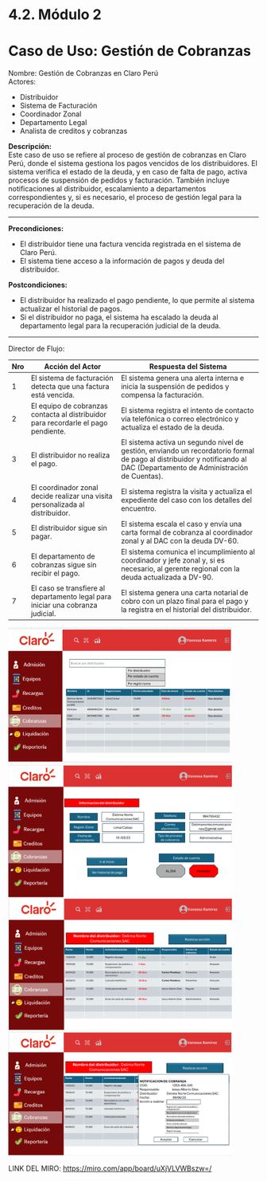 # 4.2. Módulo 2

# Caso de Uso: Gestión de Cobranzas 

Nombre: Gestión de Cobranzas en Claro Perú  
Actores:  
- Distribuidor  
- Sistema de Facturación  
- Coordinador Zonal  
- Departamento Legal  
- Analista de creditos y cobranzas

**Descripción:**  
Este caso de uso se refiere al proceso de gestión de cobranzas en Claro Perú, donde el sistema gestiona los pagos vencidos de los distribuidores. El sistema verifica el estado de la deuda, y en caso de falta de pago, activa procesos de suspensión de pedidos y facturación. También incluye notificaciones al distribuidor, escalamiento a departamentos correspondientes y, si es necesario, el proceso de gestión legal para la recuperación de la deuda.

---

**Precondiciones:**  
- El distribuidor tiene una factura vencida registrada en el sistema de Claro Perú.  
- El sistema tiene acceso a la información de pagos y deuda del distribuidor.

**Postcondiciones:**  
- El distribuidor ha realizado el pago pendiente, lo que permite al sistema actualizar el historial de pagos.  
- Si el distribuidor no paga, el sistema ha escalado la deuda al departamento legal para la recuperación judicial de la deuda.

---

 Director de Flujo: 

| Nro | Acción del Actor | Respuesta del Sistema |
|-----|------------------|----------------------|
| 1   | El sistema de facturación detecta que una factura está vencida. | El sistema genera una alerta interna e inicia la suspensión de pedidos y compensa la facturación. |
| 2   | El equipo de cobranzas contacta al distribuidor para recordarle el pago pendiente. | El sistema registra el intento de contacto vía telefónica o correo electrónico y actualiza el estado de la deuda. |
| 3   | El distribuidor no realiza el pago. | El sistema activa un segundo nivel de gestión, enviando un recordatorio formal de pago al distribuidor y notificando al DAC (Departamento de Administración de Cuentas). |
| 4   | El coordinador zonal decide realizar una visita personalizada al distribuidor. | El sistema registra la visita y actualiza el expediente del caso con los detalles del encuentro. |
| 5   | El distribuidor sigue sin pagar. | El sistema escala el caso y envía una carta formal de cobranza al coordinador zonal y al DAC con la deuda DV-60. |
| 6   | El departamento de cobranzas sigue sin recibir el pago. | El sistema comunica el incumplimiento al coordinador y jefe zonal y, si es necesario, al gerente regional con la deuda actualizada a DV-90. |
| 7   | El caso se transfiere al departamento legal para iniciar una cobranza judicial. | El sistema genera una carta notarial de cobro con un plazo final para el pago y la registra en el historial del distribuidor. |


<div align="center">
<a>
    <img src="https://github.com/fiis-bd242/bd242-grupo6/blob/main/src/COBRANZAS%20PROTOTIPO1.png?raw=true" alt="Logo" width="450" style=" padding-right: 120px;">
</a>
</div>


<div align="center">
<a>
    <img src="https://github.com/fiis-bd242/bd242-grupo6/blob/main/src/COBRANZAS%20PROTOTIPO2.png?raw=true" alt="Logo" width="450" style=" padding-right: 120px;">
</a>
</div>
<div align="center">
<a>
    <img src="https://github.com/fiis-bd242/bd242-grupo6/blob/main/src/COBRANZAS%20PROTOTIPO3.png?raw=true" alt="Logo" width="450" style=" padding-right: 120px;">
</a>
</div>

<div align="center">
<a>
    <img src="https://github.com/fiis-bd242/bd242-grupo6/blob/main/src/COBRANZAS%20PROTOTIPO4.png?raw=true" alt="Logo" width="450" style=" padding-right: 120px;">
</a>
</div>


LINK DEL MIRO: https://miro.com/app/board/uXjVLVWBszw=/